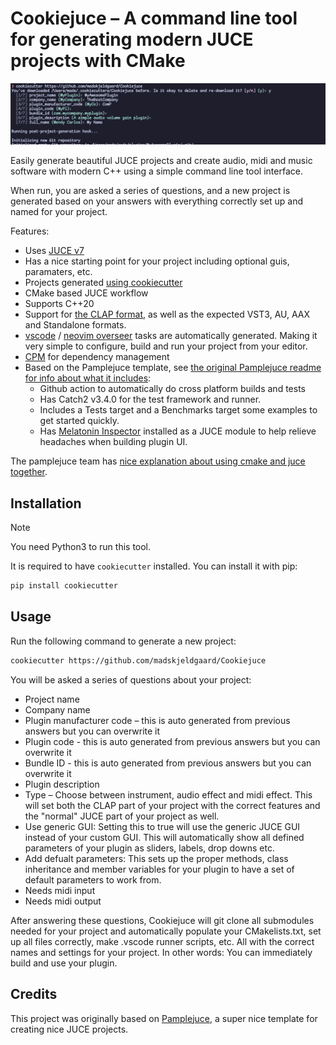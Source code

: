 # Cookiejuce – A command line tool for generating modern JUCE projects with CMake

![cookiejuce in action](cookiejuce.png) 

Easily generate beautiful JUCE projects and create audio, midi and music software with modern C++ using a simple command line tool interface.

When run, you are asked a series of questions, and a new project is generated based on your answers with everything correctly set up and named for your project.

Features:
- Uses [JUCE v7](https://github.com/juce-framework/JUCE)
- Has a nice starting point for your project including optional guis, paramaters, etc. 
- Projects generated [using cookiecutter](https://cookiecutter.readthedocs.io/en/stable/)
- CMake based JUCE workflow
- Supports C++20
- Support for [the CLAP format](https://u-he.com/community/clap/), as well as the expected VST3, AU, AAX and Standalone formats.
- [vscode](https://code.visualstudio.com/docs/editor/tasks) / [neovim overseer](https://github.com/stevearc/overseer.nvim) tasks are automatically generated. Making it very simple to configure, build and run your project from your editor.
- [CPM](https://github.com/cpm-cmake/CPM.cmake) for dependency management
- Based on the Pamplejuce template, see [the original Pamplejuce readme for info about what it includes](PAMPLEJUCE_README.md):
    - Github action to automatically do cross platform builds and tests
    - Has Catch2 v3.4.0 for the test framework and runner.
    - Includes a Tests target and a Benchmarks target some examples to get started quickly.
    - Has [Melatonin Inspector](https://github.com/sudara/melatonin_inspector) installed as a JUCE module to help relieve headaches when building plugin UI.

The pamplejuce team has [nice explanation about using cmake and juce together](https://melatonin.dev/blog/how-to-use-cmake-with-juce/).

## Installation

> [!NOTE]
> You need Python3 to run this tool.

It is required to have `cookiecutter` installed. You can install it with pip:

```bash
pip install cookiecutter
```
## Usage

Run the following command to generate a new project:

```bash
cookiecutter https://github.com/madskjeldgaard/Cookiejuce
```

You will be asked a series of questions about your project:
- Project name
- Company name
- Plugin manufacturer code – this is auto generated from previous answers but you can overwrite it
- Plugin code - this is auto generated from previous answers but you can overwrite it
- Bundle ID - this is auto generated from previous answers but you can overwrite it
- Plugin description
- Type – Choose between instrument, audio effect and midi effect. This will set both the CLAP part of your project with the correct features and the "normal" JUCE part of your project as well.
- Use generic GUI: Setting this to true will use the generic JUCE GUI instead of your custom GUI. This will automatically show all defined parameters of your plugin as sliders, labels, drop downs etc.
- Add defualt parameters: This sets up the proper methods, class inheritance and member variables for your plugin to have a set of default parameters to work from. 
- Needs midi input
- Needs midi output

After answering these questions, Cookiejuce will git clone all submodules needed for your project and automatically populate your CMakelists.txt, set up all files correctly, make .vscode runner scripts, etc. All with the correct names and settings for your project.
In other words: You can immediately build and use your plugin. 

## Credits

This project was originally based on [Pamplejuce](https://github.com/sudara/pamplejuce), a super nice template for creating nice JUCE projects.


